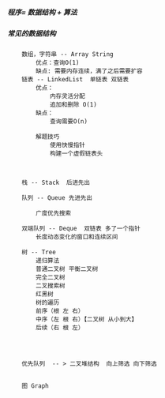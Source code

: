 ##### 程序= 数据结构 + 算法


##### 常见的数据结构
        数组，字符串 -- Array String
            优点：查询O(1)
            缺点: 需要内存连续，满了之后需要扩容
        链表 -- LinkedList  单链表 双链表  
            优点：
                内存灵活分配
                追加和删除 O(1)
            缺点：
                查询需要O(n)
                
            解题技巧    
                使用快慢指针
                构建一个虚假链表头
                
                
                
        栈 -- Stack  后进先出
        
        队列 -- Queue 先进先出
        
            广度优先搜索
            
        双端队列 -- Deque  双链表 多了一个指针
            长度动态变化的窗口和连续区间
        
        树 -- Tree
            递归算法
            普通二叉树 平衡二叉树
            完全二叉树
            二叉搜索树
            红黑树
            树的遍历 
            前序（根 左 右） 
            中序（左 根 右）【二叉树 从小到大】 
            后续（右 根 左）
        
        
        
        
        优先队列  -- > 二叉堆结构  向上筛选 向下筛选
        
        
        图 Graph
        
        
        